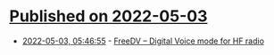 # [Published on 2022-05-03](index.md)

* [2022-05-03, 05:46:55](https://news.ycombinator.com/item?id=31245066) - [FreeDV – Digital Voice mode for HF radio](https://freedv.org/)
